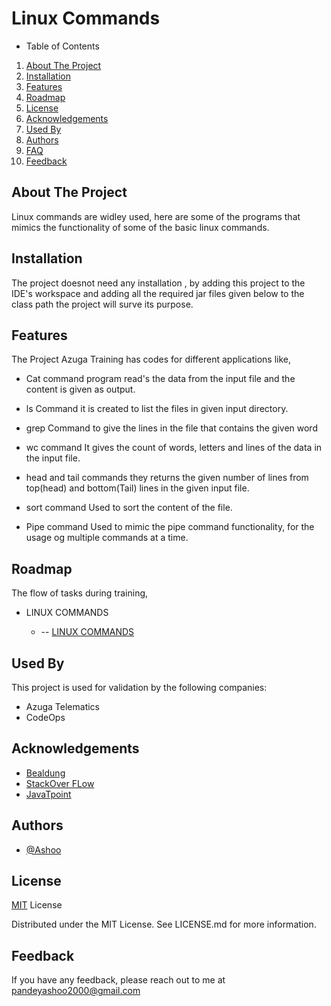 # Linux Commands

- Table of Contents

1. [About The Project](##About-The-Project)
2. [Installation](##Installation)
5. [Features](##Features)
7. [Roadmap](##Roadmap)
8. [License](##License)
9. [Acknowledgements](##Acknowledgements)
10. [Used By](##Used-By)
11. [Authors](##Authors)
12. [FAQ](##FAQ)
13. [Feedback](##Feedback)

## About The Project
Linux commands are widley used, here are some of the programs that mimics the functionality of some of the basic linux commands.

## Installation

The project doesnot need any installation , by adding this project to the IDE's workspace and adding all the required jar files given below to the class path the project will surve its purpose.


## Features

The Project Azuga Training has codes for different applications like,
- Cat command
program read's the data from the input file and the content is given as output.

- ls Command
 it is created to list the files in given input directory.

- grep Command
to give the lines in the file that contains the given word

- wc command
It gives the count of words, letters and lines of the data in the input file.

- head and tail commands
they returns the given number of lines from top(head) and bottom(Tail) lines in the given input file.

- sort command
Used to sort the content of the file.

- Pipe command
Used to mimic the pipe command functionality, for the usage og multiple commands at a time.

## Roadmap
 
 The flow of tasks during training,
 
- LINUX COMMANDS 

    -   --  [ LINUX COMMANDS ]((https://github.com/Pandeyashoo/AzugaTraining/new/feature/Linux-command))


## Used By

This project is used for validation by the following companies:

- Azuga Telematics
- CodeOps



## Acknowledgements

 - [Bealdung ](https://www.baeldung.com/java-tutorial)
 - [StackOver FLow](https://stackoverflow.com/)
 - [JavaTpoint](https://www.javatpoint.com/)



## Authors

- [@Ashoo](https://github.com/Pandeyashoo/AzugaTraining/new/feature/Linux-command)



## License

[MIT](https://choosealicense.com/licenses/mit/) License 

Distributed under the MIT License. See LICENSE.md for more information.


## Feedback

If you have any feedback, please reach out to me at pandeyashoo2000@gmail.com


